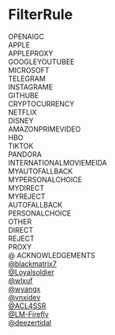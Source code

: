 # FilterRule
OPENAIGC<br>
APPLE<br>
APPLEPROXY<br>
GOOGLEYOUTUBEE<br>
MICROSOFT<br>
TELEGRAM<br>
INSTAGRAME<br>
GITHUBE<br>
CRYPTOCURRENCY<br>
NETFLIX<br>
DISNEY<br>
AMAZONPRIMEVIDEO<br>
HBO<br>
TIKTOK<br>
PANDORA<br>
INTERNATIONALMOVIEMEIDA<br>
MYAUTOFALLBACK<br>
MYPERSONALCHOICE<br>
MYDIRECT<br>
MYREJECT<br>
AUTOFALLBACK<br>
PERSONALCHOICE<br>
OTHER<br>
DIRECT<br>
REJECT<br>
PROXY<br>
@ ACKNOWLEDGEMENTS<br>
[@blackmatrix7](https://github.com/blackmatrix7/ios_rule_script/tree/master/rule/Shadowrocket) <br>
[@Loyalsoldier](https://github.com/Loyalsoldier/clash-rules)<br>
[@wlxuf](https://github.com/wlxuf/Shadowrocket)<br>
[@wyangx](https://github.com/wyangx/Rules/blob/main/shadowrocket.conf)<br>
[@vnxidev](https://github.com/vnxidev/sfw)<br>
[@ACL4SSR](https://github.com/ACL4SSR/ACL4SSR/blob/master/Clash)<br>
[@LM-Firefly](https://github.com/LM-Firefly/Rules)<br>
[@deezertidal](https://github.com/deezertidal/shadowrocket-rules)
